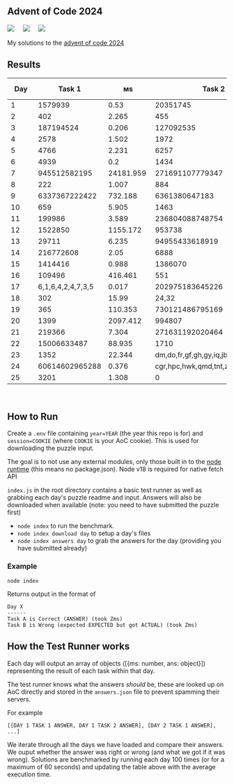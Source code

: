 ## Advent of Code 2024

![](https://img.shields.io/badge/Language-JS-778528?style=for-the-badge) &nbsp; &nbsp; ![](https://img.shields.io/badge/📅%20Day%20-25-118499?style=for-the-badge) &nbsp; &nbsp;  ![](https://img.shields.io/badge/⭐%20Stars%20-50-b5792a?style=for-the-badge)

My solutions to the [advent of code 2024](https://adventofcode.com/2024/)

## Results

Day | Task 1 | ᴍs | Task 2 | ᴍs | Total Time (ᴍs)
-|-|-|-|-|-
1&nbsp;&nbsp;&nbsp;&nbsp;&nbsp;&nbsp;&nbsp;|1579939&nbsp;&nbsp;&nbsp;|0.53&nbsp;&nbsp;&nbsp;&nbsp;&nbsp;&nbsp;|20351745&nbsp;&nbsp;|0.542&nbsp;&nbsp;&nbsp;&nbsp;&nbsp;|1.072&nbsp;&nbsp;&nbsp;&nbsp;&nbsp;
2&nbsp;&nbsp;&nbsp;&nbsp;&nbsp;&nbsp;&nbsp;|402&nbsp;&nbsp;&nbsp;&nbsp;&nbsp;&nbsp;&nbsp;|2.265&nbsp;&nbsp;&nbsp;&nbsp;&nbsp;|455&nbsp;&nbsp;&nbsp;&nbsp;&nbsp;&nbsp;&nbsp;|7.654&nbsp;&nbsp;&nbsp;&nbsp;&nbsp;|9.919&nbsp;&nbsp;&nbsp;&nbsp;&nbsp;
3&nbsp;&nbsp;&nbsp;&nbsp;&nbsp;&nbsp;&nbsp;|187194524&nbsp;|0.206&nbsp;&nbsp;&nbsp;&nbsp;&nbsp;|127092535&nbsp;|0.624&nbsp;&nbsp;&nbsp;&nbsp;&nbsp;|0.83&nbsp;&nbsp;&nbsp;&nbsp;&nbsp;&nbsp;
4&nbsp;&nbsp;&nbsp;&nbsp;&nbsp;&nbsp;&nbsp;|2578&nbsp;&nbsp;&nbsp;&nbsp;&nbsp;&nbsp;|1.502&nbsp;&nbsp;&nbsp;&nbsp;&nbsp;|1972&nbsp;&nbsp;&nbsp;&nbsp;&nbsp;&nbsp;|2.026&nbsp;&nbsp;&nbsp;&nbsp;&nbsp;|3.528&nbsp;&nbsp;&nbsp;&nbsp;&nbsp;
5&nbsp;&nbsp;&nbsp;&nbsp;&nbsp;&nbsp;&nbsp;|4766&nbsp;&nbsp;&nbsp;&nbsp;&nbsp;&nbsp;|2.231&nbsp;&nbsp;&nbsp;&nbsp;&nbsp;|6257&nbsp;&nbsp;&nbsp;&nbsp;&nbsp;&nbsp;|5.025&nbsp;&nbsp;&nbsp;&nbsp;&nbsp;|7.256&nbsp;&nbsp;&nbsp;&nbsp;&nbsp;
6&nbsp;&nbsp;&nbsp;&nbsp;&nbsp;&nbsp;&nbsp;|4939&nbsp;&nbsp;&nbsp;&nbsp;&nbsp;&nbsp;|0.2&nbsp;&nbsp;&nbsp;&nbsp;&nbsp;&nbsp;&nbsp;|1434&nbsp;&nbsp;&nbsp;&nbsp;&nbsp;&nbsp;|509.008&nbsp;&nbsp;&nbsp;|509.208&nbsp;&nbsp;&nbsp;
7&nbsp;&nbsp;&nbsp;&nbsp;&nbsp;&nbsp;&nbsp;|945512582195|24181.959&nbsp;|271691107779347|852380.69&nbsp;|876562.649
8&nbsp;&nbsp;&nbsp;&nbsp;&nbsp;&nbsp;&nbsp;|222&nbsp;&nbsp;&nbsp;&nbsp;&nbsp;&nbsp;&nbsp;|1.007&nbsp;&nbsp;&nbsp;&nbsp;&nbsp;|884&nbsp;&nbsp;&nbsp;&nbsp;&nbsp;&nbsp;&nbsp;|1.261&nbsp;&nbsp;&nbsp;&nbsp;&nbsp;|2.267&nbsp;&nbsp;&nbsp;&nbsp;&nbsp;
9&nbsp;&nbsp;&nbsp;&nbsp;&nbsp;&nbsp;&nbsp;|6337367222422|732.188&nbsp;&nbsp;&nbsp;|6361380647183|16226.449&nbsp;|16958.637&nbsp;
10&nbsp;&nbsp;&nbsp;&nbsp;&nbsp;&nbsp;|659&nbsp;&nbsp;&nbsp;&nbsp;&nbsp;&nbsp;&nbsp;|5.905&nbsp;&nbsp;&nbsp;&nbsp;&nbsp;|1463&nbsp;&nbsp;&nbsp;&nbsp;&nbsp;&nbsp;|0&nbsp;&nbsp;&nbsp;&nbsp;&nbsp;&nbsp;&nbsp;&nbsp;&nbsp;|5.905&nbsp;&nbsp;&nbsp;&nbsp;&nbsp;
11&nbsp;&nbsp;&nbsp;&nbsp;&nbsp;&nbsp;|199986&nbsp;&nbsp;&nbsp;&nbsp;|3.589&nbsp;&nbsp;&nbsp;&nbsp;&nbsp;|236804088748754|121.585&nbsp;&nbsp;&nbsp;|125.174&nbsp;&nbsp;&nbsp;
12&nbsp;&nbsp;&nbsp;&nbsp;&nbsp;&nbsp;|1522850&nbsp;&nbsp;&nbsp;|1155.172&nbsp;&nbsp;|953738&nbsp;&nbsp;&nbsp;&nbsp;|1178.015&nbsp;&nbsp;|2333.187&nbsp;&nbsp;
13&nbsp;&nbsp;&nbsp;&nbsp;&nbsp;&nbsp;|29711&nbsp;&nbsp;&nbsp;&nbsp;&nbsp;|6.235&nbsp;&nbsp;&nbsp;&nbsp;&nbsp;|94955433618919|0.23&nbsp;&nbsp;&nbsp;&nbsp;&nbsp;&nbsp;|6.466&nbsp;&nbsp;&nbsp;&nbsp;&nbsp;
14&nbsp;&nbsp;&nbsp;&nbsp;&nbsp;&nbsp;|216772608&nbsp;|2.05&nbsp;&nbsp;&nbsp;&nbsp;&nbsp;&nbsp;|6888&nbsp;&nbsp;&nbsp;&nbsp;&nbsp;&nbsp;|394.268&nbsp;&nbsp;&nbsp;|396.317&nbsp;&nbsp;&nbsp;
15&nbsp;&nbsp;&nbsp;&nbsp;&nbsp;&nbsp;|1414416&nbsp;&nbsp;&nbsp;|0.988&nbsp;&nbsp;&nbsp;&nbsp;&nbsp;|1386070&nbsp;&nbsp;&nbsp;|3.242&nbsp;&nbsp;&nbsp;&nbsp;&nbsp;|4.23&nbsp;&nbsp;&nbsp;&nbsp;&nbsp;&nbsp;
16&nbsp;&nbsp;&nbsp;&nbsp;&nbsp;&nbsp;|109496&nbsp;&nbsp;&nbsp;&nbsp;|416.461&nbsp;&nbsp;&nbsp;|551&nbsp;&nbsp;&nbsp;&nbsp;&nbsp;&nbsp;&nbsp;|36533.878&nbsp;|36950.339&nbsp;
17&nbsp;&nbsp;&nbsp;&nbsp;&nbsp;&nbsp;|6,1,6,4,2,4,7,3,5|0.017&nbsp;&nbsp;&nbsp;&nbsp;&nbsp;|202975183645226|1.703&nbsp;&nbsp;&nbsp;&nbsp;&nbsp;|1.72&nbsp;&nbsp;&nbsp;&nbsp;&nbsp;&nbsp;
18&nbsp;&nbsp;&nbsp;&nbsp;&nbsp;&nbsp;|302&nbsp;&nbsp;&nbsp;&nbsp;&nbsp;&nbsp;&nbsp;|15.99&nbsp;&nbsp;&nbsp;&nbsp;&nbsp;|24,32&nbsp;&nbsp;&nbsp;&nbsp;&nbsp;|30.364&nbsp;&nbsp;&nbsp;&nbsp;|46.354&nbsp;&nbsp;&nbsp;&nbsp;
19&nbsp;&nbsp;&nbsp;&nbsp;&nbsp;&nbsp;|365&nbsp;&nbsp;&nbsp;&nbsp;&nbsp;&nbsp;&nbsp;|110.353&nbsp;&nbsp;&nbsp;|730121486795169|324.583&nbsp;&nbsp;&nbsp;|434.936&nbsp;&nbsp;&nbsp;
20&nbsp;&nbsp;&nbsp;&nbsp;&nbsp;&nbsp;|1399&nbsp;&nbsp;&nbsp;&nbsp;&nbsp;&nbsp;|2097.412&nbsp;&nbsp;|994807&nbsp;&nbsp;&nbsp;&nbsp;|17878.355&nbsp;|19975.767&nbsp;
21&nbsp;&nbsp;&nbsp;&nbsp;&nbsp;&nbsp;|219366&nbsp;&nbsp;&nbsp;&nbsp;|7.304&nbsp;&nbsp;&nbsp;&nbsp;&nbsp;|271631192020464|7.157&nbsp;&nbsp;&nbsp;&nbsp;&nbsp;|14.461&nbsp;&nbsp;&nbsp;&nbsp;
22&nbsp;&nbsp;&nbsp;&nbsp;&nbsp;&nbsp;|15006633487|88.935&nbsp;&nbsp;&nbsp;&nbsp;|1710&nbsp;&nbsp;&nbsp;&nbsp;&nbsp;&nbsp;|6567.98&nbsp;&nbsp;&nbsp;|6656.915&nbsp;&nbsp;
23&nbsp;&nbsp;&nbsp;&nbsp;&nbsp;&nbsp;|1352&nbsp;&nbsp;&nbsp;&nbsp;&nbsp;&nbsp;|22.344&nbsp;&nbsp;&nbsp;&nbsp;|dm,do,fr,gf,gh,gy,iq,jb,kt,on,rg,xf,ze|14.018&nbsp;&nbsp;&nbsp;&nbsp;|36.363&nbsp;&nbsp;&nbsp;&nbsp;
24&nbsp;&nbsp;&nbsp;&nbsp;&nbsp;&nbsp;|60614602965288|0.376&nbsp;&nbsp;&nbsp;&nbsp;&nbsp;|cgr,hpc,hwk,qmd,tnt,z06,z31,z37|0.248&nbsp;&nbsp;&nbsp;&nbsp;&nbsp;|0.624&nbsp;&nbsp;&nbsp;&nbsp;&nbsp;
25&nbsp;&nbsp;&nbsp;&nbsp;&nbsp;&nbsp;|3201&nbsp;&nbsp;&nbsp;&nbsp;&nbsp;&nbsp;|1.308&nbsp;&nbsp;&nbsp;&nbsp;&nbsp;|0&nbsp;&nbsp;&nbsp;&nbsp;&nbsp;&nbsp;&nbsp;&nbsp;&nbsp;|0.001&nbsp;&nbsp;&nbsp;&nbsp;&nbsp;|1.308&nbsp;&nbsp;&nbsp;&nbsp;&nbsp;

<br />

## How to Run

Create a `.env` file containing `year=YEAR` (the year this repo is for) and `session=COOKIE` (where `COOKIE` is your AoC cookie). This is used for downloading the puzzle input.

The goal is to not use any external modules, only those built in to the [node runtime](https://nodejs.org/en/) (this means no package.json). Node v18 is required for native fetch API

`index.js` in the root directory contains a basic test runner as well as grabbing each day's puzzle readme and input. Answers will also be downloaded when available (note: you need to have submitted the puzzle first)

* `node index` to run the benchmark.
* `node index download day` to setup a day's files
* `node index answers day` to grab the answers for the day (providing you have submitted already)

### Example

```
node index
```

Returns output in the format of

```
Day X
------
Task A is Correct (ANSWER) (took Zms)
Task B is Wrong (expected EXPECTED but got ACTUAL) (took Zms)
```

## How the Test Runner works

Each day will output an array of objects ([{ms: number, ans: object}]) representing the result of each task within that day.

The test runner knows what the answers *should* be, these are looked up on AoC directly and stored in the `answers.json` file to prevent spamming their servers.

For example 

```
[[DAY 1 TASK 1 ANSWER, DAY 1 TASK 2 ANSWER], [DAY 2 TASK 1 ANSWER], ...]
```

We iterate through all the days we have loaded and compare their answers. We ouput whether the answer was right or wrong (and what we got if it was wrong).
Solutions are benchmarked by running each day 100 times (or for a maximum of 60 seconds) and updating the table above with the average execution time.
